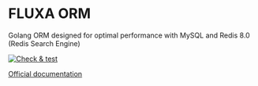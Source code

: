 # FLUXA ORM

Golang ORM designed for optimal performance with MySQL and Redis 8.0 (Redis Search Engine)

[![Check & test](https://github.com/latolukasz/orm/actions/workflows/main.yml/badge.svg?branch=v3)](https://github.com/latolukasz/fluxaorm/actions/workflows/main.yml)

[Official documentation](https://fluxaorm.dev/)